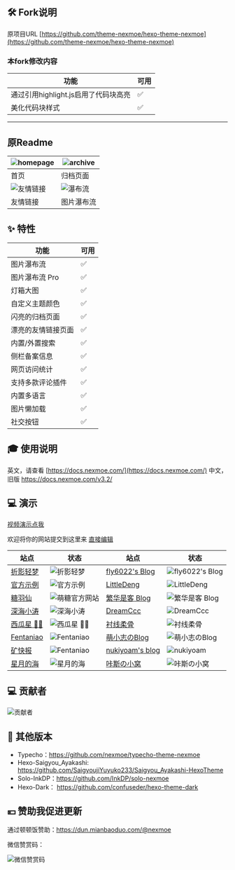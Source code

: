 ## 🛠 Fork说明

原项目URL [https://github.com/theme-nexmoe/hexo-theme-nexmoe](https://github.com/theme-nexmoe/hexo-theme-nexmoe)

### 本fork修改内容

| 功能                       | 可用     |
|--------------------------|--------|
| 通过引用highlight.js启用了代码块高亮 | ✅      |
| 美化代码块样式                  | ✅ |

---

## 原Readme

| ![homepage](https://user-images.githubusercontent.com/16796652/134768469-52d2426b-5c7c-4a46-8f0e-064361044d88.png) | ![archive](https://user-images.githubusercontent.com/16796652/134768465-a578b70e-38f2-4266-97e7-f0b85bd86348.png) |
|--------------------------------------------------------------------------------------------------------------------|-------------------------------------------------------------------------------------------------------------------|
| 首页                                                                                                                 | 归档页面                                                                                                              |
| ![友情链接](https://user-images.githubusercontent.com/16796652/134768466-cf580997-1201-48a8-812e-77eb0af6ce59.png)     | ![瀑布流](https://user-images.githubusercontent.com/16796652/134768468-86751060-b3bf-43f4-970e-4baa8906e29a.png)     |
| 友情链接                                                                                                               | 图片瀑布流                                                                                                             |

## ✨ 特性

| 功能        | 可用  |
|-----------|-----|
| 图片瀑布流     | ✅   |
| 图片瀑布流 Pro | ✅   |
| 灯箱大图      | ✅   |
| 自定义主题颜色   | ✅   |
| 闪亮的归档页面   | ✅   |
| 漂亮的友情链接页面 | ✅   |
| 内置/外置搜索   | ✅   |
| 侧栏备案信息    | ✅   |
| 网页访问统计    | ✅   |
| 支持多款评论插件  | ✅   |
| 内置多语言     | ✅   |
| 图片懒加载     | ✅   |
| 社交按钮      | ✅   |

## 🎓 使用说明

英文，请查看 [https://docs.nexmoe.com/](https://docs.nexmoe.com/)
中文，旧版  <https://docs.nexmoe.com/v3.2/>

## 💻 演示

[视频演示点我](https://www.bilibili.com/video/BV1Gv411J79T)

欢迎将你的网站提交到这里来 [直接编辑](https://github.com/theme-nexmoe/hexo-theme-nexmoe/edit/master/README.md)

| 站点                                                    | 状态                                                                                        | 站点                                            | 状态                                                                                |
|-------------------------------------------------------|-------------------------------------------------------------------------------------------|-----------------------------------------------|-----------------------------------------------------------------------------------|
| [折影轻梦](https://nexmoe.com/)                           | ![折影轻梦](https://img.shields.io/website?url=https://nexmoe.com/)                           | [fly6022's Blog](https://blog.fly6022.fun)    | ![fly6022's Blog](https://img.shields.io/website?url=https://blog.fly6022.fun)    |
| [官方示例](https://hexo-theme-nexmoe-example.vercel.app/) | ![官方示例](https://img.shields.io/website?url=https://hexo-theme-nexmoe-example.vercel.app/) | [LittleDeng](https://lde.ng/)                 | ![LittleDeng](https://img.shields.io/website?url=https://lde.ng/)                 |
| [糖羽仙](https://www.tangyuxian.com/)                    | ![萌糖官方网站](https://img.shields.io/website?url=https://www.tangyuxian.com/)                 | [繁华是客 Blog](https://nexmoe-demo.withkr.xyz)   | ![繁华是客 Blog](https://img.shields.io/website?url=https://nexmoe-demo.withkr.xyz)   |
| [深海小涛](https://hexo.xtaolink.cn/)                     | ![深海小涛](https://img.shields.io/website?url=https://hexo.xtaolink.cn/)                     | [DreamCcc](https://note.bequick.run)          | ![DreamCcc](https://img.shields.io/website?url=https://note.bequick.run)          |
| [西瓜星 🍉✨](https://suikastar.com/)                     | ![西瓜星 🍉✨](https://img.shields.io/website?url=https://suikastar.com/)                     | [衬线柔骨](http://sxrekord.com)                   | ![衬线柔骨](https://img.shields.io/website?url=http://sxrekord.com)                   |
| [Fentaniao](https://fentaniao.github.io)              | ![Fentaniao](https://img.shields.io/website?url=https://fentaniao.github.io)              | [萌小志のBlog](https://mengxiaozhi.galigali.club) | ![萌小志のBlog](https://img.shields.io/website?url=https://mengxiaozhi.galigali.club) |
| [矿快报](https://latestminer.github.io)                  | ![Fentaniao](https://img.shields.io/website?url=https://latestminer.github.io)            | [nukiyoam's blog](https://nukiyoam.github.io) | ![nukiyoam](https://img.shields.io/website?url=https://nukiyoam.github.io)        |
| [星月的海](https://hosizuki.github.io/)                   | ![星月的海](https://img.shields.io/website?url=https://hosizuki.github.io/)                   | [咔斯の小窝](https://kassama.top)                  | ![咔斯の小窝](https://img.shields.io/website?url=https://kassama.top)                  |

## 💻 贡献者

![贡献者](https://opencollective.com/hexo-theme-nexmoe/contributors.svg?width=890&button=false)

## 🎇 其他版本

- Typecho：<https://github.com/nexmoe/typecho-theme-nexmoe>
- Hexo-Saigyou_Ayakashi: <https://github.com/SaigyoujiYuyuko233/Saigyou_Ayakashi-HexoTheme>
- Solo-InkDP：<https://github.com/InkDP/solo-nexmoe>
- Hexo-Dark： <https://github.com/confuseder/hexo-theme-dark>

## 💴 赞助我促进更新

通过顿顿饭赞助：<https://dun.mianbaoduo.com/@nexmoe>

微信赞赏码：

![微信赞赏码](https://i.dawnlab.me/e528323511d872bc759128fc9a8c665f.md.png)
